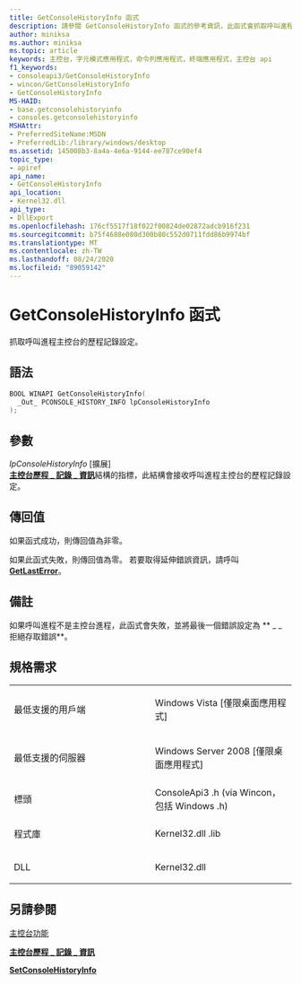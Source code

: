 ```yaml
---
title: GetConsoleHistoryInfo 函式
description: 請參閱 GetConsoleHistoryInfo 函式的參考資訊，此函式會抓取呼叫進程主控台的歷程記錄設定。
author: miniksa
ms.author: miniksa
ms.topic: article
keywords: 主控台，字元模式應用程式，命令列應用程式，終端應用程式，主控台 api
f1_keywords:
- consoleapi3/GetConsoleHistoryInfo
- wincon/GetConsoleHistoryInfo
- GetConsoleHistoryInfo
MS-HAID:
- base.getconsolehistoryinfo
- consoles.getconsolehistoryinfo
MSHAttr:
- PreferredSiteName:MSDN
- PreferredLib:/library/windows/desktop
ms.assetid: 145008b3-8a4a-4e6a-9144-ee787ce90ef4
topic_type:
- apiref
api_name:
- GetConsoleHistoryInfo
api_location:
- Kernel32.dll
api_type:
- DllExport
ms.openlocfilehash: 176cf5517f18f022f00824de02872adcb916f231
ms.sourcegitcommit: b75f4688e080d300b80c552d0711fdd86b9974bf
ms.translationtype: MT
ms.contentlocale: zh-TW
ms.lasthandoff: 08/24/2020
ms.locfileid: "89059142"
---
```

# <a name="getconsolehistoryinfo-function"></a>GetConsoleHistoryInfo 函式


抓取呼叫進程主控台的歷程記錄設定。

<a name="syntax"></a>語法
------

```C
BOOL WINAPI GetConsoleHistoryInfo(
  _Out_ PCONSOLE_HISTORY_INFO lpConsoleHistoryInfo
);
```

<a name="parameters"></a>參數
----------

*lpConsoleHistoryInfo* \[擴展\]  
[**主控台歷程 \_ 記錄 \_ 資訊**](console-history-info.md)結構的指標，此結構會接收呼叫進程主控台的歷程記錄設定。

<a name="return-value"></a>傳回值
------------

如果函式成功，則傳回值為非零。

如果此函式失敗，則傳回值為零。 若要取得延伸錯誤資訊，請呼叫 [**GetLastError**](https://msdn.microsoft.com/library/windows/desktop/ms679360)。

<a name="remarks"></a>備註
-------

如果呼叫進程不是主控台進程，此函式會失敗，並將最後一個錯誤設定為 ** \_ \_ 拒絕存取錯誤**。

<a name="requirements"></a>規格需求
------------

<table>
<colgroup>
<col width="50%" />
<col width="50%" />
</colgroup>
<tbody>
<tr class="odd">
<td><p>最低支援的用戶端</p></td>
<td><p>Windows Vista [僅限桌面應用程式]</p></td>
</tr>
<tr class="even">
<td><p>最低支援的伺服器</p></td>
<td><p>Windows Server 2008 [僅限桌面應用程式]</p></td>
</tr>
<tr class="odd">
<td><p>標頭</p></td>
<td>ConsoleApi3 .h (via Wincon，包括 Windows .h) </td>
</tr>
<tr class="even">
<td><p>程式庫</p></td>
<td>Kernel32.dll .lib</td>
</tr>
<tr class="odd">
<td><p>DLL</p></td>
<td>Kernel32.dll</td>
</tr>
<tr class="even">
</tr>
<tr class="odd">
</tr>
<tr class="even">
</tr>
</tbody>
</table>

## <a name="span-idsee_alsospansee-also"></a><span id="see_also"></span>另請參閱


[主控台功能](console-functions.md)

[**主控台歷程 \_ 記錄 \_ 資訊**](console-history-info.md)

[**SetConsoleHistoryInfo**](setconsolehistoryinfo.md)

 

 





